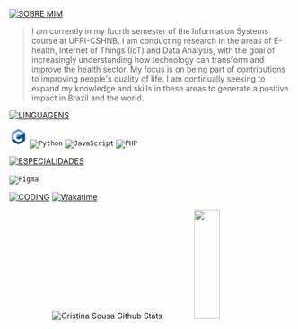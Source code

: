 [![SOBRE MIM](https://img.shields.io/badge/ABOUT%20ME-4E3629?style=flat&color=4E3629&logoColor=white)](https://seu-link-para-sobre-mim)

> I am currently in my fourth semester of the Information Systems course at UFPI-CSHNB. I am conducting research in the areas of E-health, Internet of Things (IoT) and Data Analysis, with the goal of increasingly understanding how technology can transform and improve the health sector. My focus is on being part of contributions to improving people's quality of life. I am continually seeking to expand my knowledge and skills in these areas to generate a positive impact in Brazil and the world.

[![LINGUAGENS](https://img.shields.io/badge/LANGUAGES-4E3629?style=flat&color=4E3629&logoColor=white)](https://seu-link-para-sobre-mim)

<code><img height="32" src="https://raw.githubusercontent.com/github/explore/f3e22f0dca2be955676bc70d6214b95b13354ee8/topics/c/c.png" alt="C"/></code>
<code><img height="32" src="https://upload.wikimedia.org/wikipedia/commons/c/c3/Python-logo-notext.svg" alt="Python"/></code>
<code><img height="32" src="https://upload.wikimedia.org/wikipedia/commons/6/6a/JavaScript-logo.png" alt="JavaScript"/></code>
<code><img height="32" src="https://upload.wikimedia.org/wikipedia/commons/2/27/PHP-logo.svg" alt="PHP"/></code>

[![ESPECIALIDADES](https://img.shields.io/badge/SPECIALITIES-4E3629?style=flat&color=4E3629&logoColor=white)](https://seu-link-para-sobre-mim)

<code><img height="32" src="https://cdn.jsdelivr.net/gh/devicons/devicon/icons/figma/figma-original.svg" alt="Figma"/></code>

[![CODING](https://img.shields.io/badge/CODING-4E3629?style=flat&color=4E3629&logoColor=white)](https://seu-link-para-sobre-mim)
[![Wakatime](https://wakatime.com/badge/user/018b2021-23c3-406d-8249-a0c654512882.svg)](https://wakatime.com/@018b2021-23c3-406d-8249-a0c654512882) 

<div align="center">
  <img width="49%" height="195px" src="https://github-readme-stats.vercel.app/api?username=cristinaadms&show_icons=true&count_private=true&hide_border=true&title_color=4E3629&icon_color=4E3629&text_color=ffffff&bg_color=0d1117" alt="Cristina Sousa Github Stats" />
  <img width="30%" height="195px" src="https://github-readme-stats.vercel.app/api/top-langs/?username=cristinaadms&layout=compact&hide_border=true&title_color=4E3629&text_color=ffffff&bg_color=0d1117" />
</div>

